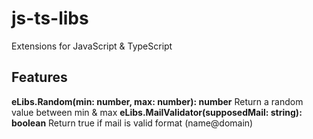 # js-ts-libs

Extensions for JavaScript &amp; TypeScript

## Features

**eLibs.Random(min: number, max: number): number** Return a random value between min & max
**eLibs.MailValidator(supposedMail: string): boolean** Return true if mail is valid format (name@domain)
